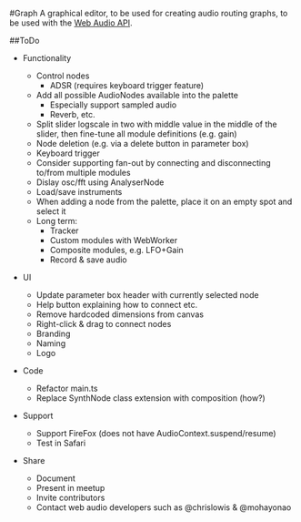 #Graph
A graphical editor, to be used for creating audio routing graphs,
to be used with the
[Web Audio API](https://developer.mozilla.org/en-US/docs/Web/API/Web_Audio_API).

##ToDo
- Functionality
	- Control nodes
		- ADSR (requires keyboard trigger feature)
	- Add all possible AudioNodes available into the palette
		- Especially support sampled audio
		- Reverb, etc.
	- Split slider logscale in two with middle value in the middle of the slider,
		then fine-tune all module definitions (e.g. gain)
	- Node deletion (e.g. via a delete button in parameter box)
	- Keyboard trigger
	- Consider supporting fan-out by connecting and disconnecting to/from multiple modules
	- Dislay osc/fft using AnalyserNode
	- Load/save instruments
	- When adding a node from the palette, place it on an empty spot and select it
	- Long term:
		- Tracker
		- Custom modules with WebWorker
		- Composite modules, e.g. LFO+Gain
		- Record & save audio

- UI
	- Update parameter box header with currently selected node
	- Help button explaining how to connect etc.
	- Remove hardcoded dimensions from canvas
	- Right-click & drag to connect nodes
	- Branding
	- Naming
	- Logo

- Code
	- Refactor main.ts
	- Replace SynthNode class extension with composition (how?)

- Support
	- Support FireFox (does not have AudioContext.suspend/resume)
	- Test in Safari

- Share
	- Document
	- Present in meetup
	- Invite contributors
	- Contact web audio developers such as @chrislowis & @mohayonao

